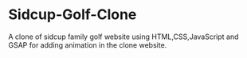 # Sidcup-Golf-Clone
A clone of sidcup family golf website using HTML,CSS,JavaScript and GSAP for adding animation in the clone website.
